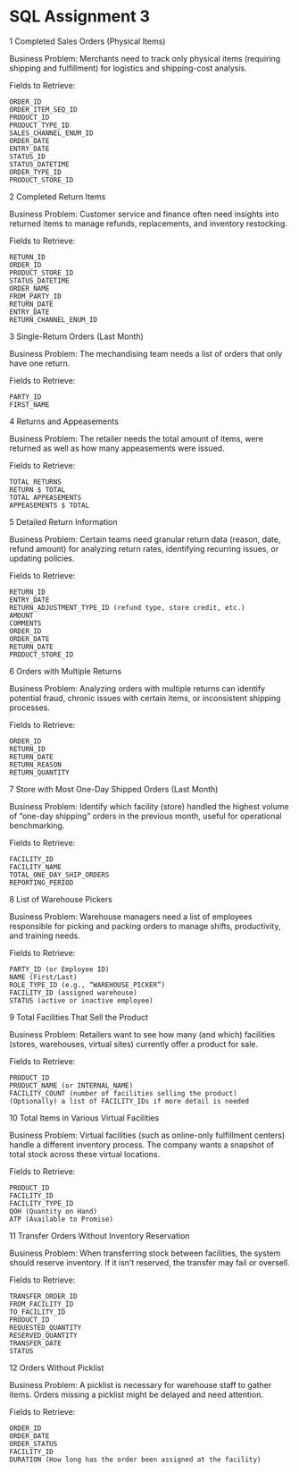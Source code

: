 # SQL Assignment 3
1 Completed Sales Orders (Physical Items)

Business Problem:
Merchants need to track only physical items (requiring shipping and fulfillment) for logistics and shipping-cost analysis.

Fields to Retrieve:

    ORDER_ID
    ORDER_ITEM_SEQ_ID
    PRODUCT_ID
    PRODUCT_TYPE_ID
    SALES_CHANNEL_ENUM_ID
    ORDER_DATE
    ENTRY_DATE
    STATUS_ID
    STATUS_DATETIME
    ORDER_TYPE_ID
    PRODUCT_STORE_ID

2 Completed Return Items

Business Problem:
Customer service and finance often need insights into returned items to manage refunds, replacements, and inventory restocking.

Fields to Retrieve:

    RETURN_ID
    ORDER_ID
    PRODUCT_STORE_ID
    STATUS_DATETIME
    ORDER_NAME
    FROM_PARTY_ID
    RETURN_DATE
    ENTRY_DATE
    RETURN_CHANNEL_ENUM_ID

3 Single-Return Orders (Last Month)

Business Problem:
The mechandising team needs a list of orders that only have one return.

Fields to Retrieve:

    PARTY_ID
    FIRST_NAME

4 Returns and Appeasements

Business Problem:
The retailer needs the total amount of items, were returned as well as how many appeasements were issued.

Fields to Retrieve:

    TOTAL RETURNS
    RETURN $ TOTAL
    TOTAL APPEASEMENTS
    APPEASEMENTS $ TOTAL

5 Detailed Return Information

Business Problem:
Certain teams need granular return data (reason, date, refund amount) for analyzing return rates, identifying recurring issues, or updating policies.

Fields to Retrieve:

    RETURN_ID
    ENTRY_DATE
    RETURN_ADJUSTMENT_TYPE_ID (refund type, store credit, etc.)
    AMOUNT
    COMMENTS
    ORDER_ID
    ORDER_DATE
    RETURN_DATE
    PRODUCT_STORE_ID

6 Orders with Multiple Returns

Business Problem:
Analyzing orders with multiple returns can identify potential fraud, chronic issues with certain items, or inconsistent shipping processes.

Fields to Retrieve:

    ORDER_ID
    RETURN_ID
    RETURN_DATE
    RETURN_REASON
    RETURN_QUANTITY

7 Store with Most One-Day Shipped Orders (Last Month)

Business Problem:
Identify which facility (store) handled the highest volume of “one-day shipping” orders in the previous month, useful for operational benchmarking.

Fields to Retrieve:

    FACILITY_ID
    FACILITY_NAME
    TOTAL_ONE_DAY_SHIP_ORDERS
    REPORTING_PERIOD

8 List of Warehouse Pickers

Business Problem:
Warehouse managers need a list of employees responsible for picking and packing orders to manage shifts, productivity, and training needs.

Fields to Retrieve:

    PARTY_ID (or Employee ID)
    NAME (First/Last)
    ROLE_TYPE_ID (e.g., “WAREHOUSE_PICKER”)
    FACILITY_ID (assigned warehouse)
    STATUS (active or inactive employee)

9 Total Facilities That Sell the Product

Business Problem:
Retailers want to see how many (and which) facilities (stores, warehouses, virtual sites) currently offer a product for sale.

Fields to Retrieve:

    PRODUCT_ID
    PRODUCT_NAME (or INTERNAL_NAME)
    FACILITY_COUNT (number of facilities selling the product)
    (Optionally) a list of FACILITY_IDs if more detail is needed

10 Total Items in Various Virtual Facilities

Business Problem:
Virtual facilities (such as online-only fulfillment centers) handle a different inventory process. The company wants a snapshot of total stock across these virtual locations.

Fields to Retrieve:

    PRODUCT_ID
    FACILITY_ID
    FACILITY_TYPE_ID
    QOH (Quantity on Hand)
    ATP (Available to Promise)

11 Transfer Orders Without Inventory Reservation

Business Problem:
When transferring stock between facilities, the system should reserve inventory. If it isn’t reserved, the transfer may fail or oversell.

Fields to Retrieve:

    TRANSFER_ORDER_ID
    FROM_FACILITY_ID
    TO_FACILITY_ID
    PRODUCT_ID
    REQUESTED_QUANTITY
    RESERVED_QUANTITY
    TRANSFER_DATE
    STATUS

12 Orders Without Picklist

Business Problem:
A picklist is necessary for warehouse staff to gather items. Orders missing a picklist might be delayed and need attention.

Fields to Retrieve:

    ORDER_ID
    ORDER_DATE
    ORDER_STATUS
    FACILITY_ID
    DURATION (How long has the order been assigned at the facility)
